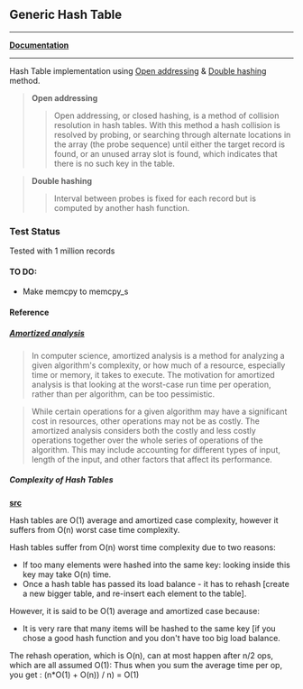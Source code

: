 ## Generic Hash Table
_______

[**Documentation**](https://tonyjosi97.github.io/generic_hash_table/ght__core_8c.html)
_______

Hash Table implementation using [Open addressing](https://en.wikipedia.org/wiki/Open_addressing) & [Double hashing](https://en.wikipedia.org/wiki/Double_hashing) method.

> **Open addressing**
> > Open addressing, or closed hashing, is a method of collision resolution in hash tables. With this method a hash collision is resolved by probing, or searching through alternate locations in the array (the probe sequence) until either the target record is found, or an unused array slot is found, which indicates that there is no such key in the table.

> **Double hashing**
> > Interval between probes is fixed for each record but is computed by another hash function.

### Test Status

Tested with 1 million records

#### TO DO:
* Make memcpy to memcpy_s

#### Reference

##### [**Amortized analysis**](https://en.wikipedia.org/wiki/Amortized_analysis)

> In computer science, amortized analysis is a method for analyzing a given algorithm's complexity, or how much of a resource, especially time or memory, it takes to execute. The motivation for amortized analysis is that looking at the worst-case run time per operation, rather than per algorithm, can be too pessimistic.

> While certain operations for a given algorithm may have a significant cost in resources, other operations may not be as costly. The amortized analysis considers both the costly and less costly operations together over the whole series of operations of the algorithm. This may include accounting for different types of input, length of the input, and other factors that affect its performance.


##### Complexity of Hash Tables

[**src**](https://stackoverflow.com/a/9214594/6792356)

Hash tables are O(1) average and amortized case complexity, however it suffers from O(n) worst case time complexity. 

Hash tables suffer from O(n) worst time complexity due to two reasons:

* If too many elements were hashed into the same key: looking inside this key may take O(n) time.  
* Once a hash table has passed its load balance - it has to rehash [create a new bigger table, and re-insert each element to the table].

However, it is said to be O(1) average and amortized case because:

* It is very rare that many items will be hashed to the same key [if you chose a good hash function and you don't have too big load balance.

The rehash operation, which is O(n), can at most happen after n/2 ops, which are all assumed O(1): Thus when you sum the average time per op, you get : (n*O(1) + O(n)) / n) = O(1)
